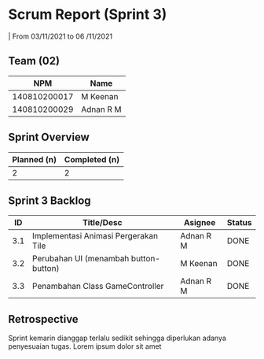 # Scrum Report (Sprint 3)
| From 03/11/2021 to 06 /11/2021

## Team (02)
| NPM           | Name        |
| ------------- |-------------|
| 140810200017  | M Keenan    |
| 140810200029  | Adnan R M   |

## Sprint Overview
| Planned (n)   | Completed (n) |
| ------------- |-------------- |
| 2             | 2             |

## Sprint 3 Backlog

| ID  | Title/Desc | Asignee | Status |
| --- | ---------- | ------- | ------ |
| 3.1 | Implementasi Animasi Pergerakan Tile | Adnan R M|  DONE |
| 3.2 | Perubahan UI (menambah button-button) | M Keenan |  DONE |
| 3.3 | Penambahan Class GameController | Adnan R M |  DONE |

## Retrospective 

Sprint kemarin dianggap terlalu sedikit sehingga diperlukan adanya penyesuaian tugas. Lorem ipsum dolor sit amet

